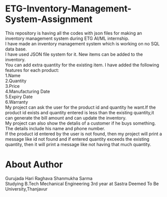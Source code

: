 # ETG-Inventory-Management-System-Assignment
This repository is having all the codes with json files for making an inventory management system during ETG AI/ML internship.       
I have made an inventory management system which is working on no SQL data base.                                
I have used JSON file system for it.
New items can be added to the inventory.                                      
You can add extra quantity for the existing item.
I have added the following features for each product:                            
1.Name                                               
2.Quantity                                              
3.Price                                                    
4.Manufacturing Date                                      
5.Expiry Date                                                   
6.Warranty                                                
My project can ask the user for the product id and quantity he want.If the product id exists and quantity entered is less than the existing quantity,it can generate the
bill amount and can update the inventory.                                             
My project can also show the detalis of a customer if he buys something.                                     
The details include his name and phone number.                                                   
If the product id entered by the user is not found, then my project will print a message like id not found and if entered quantity exceeds the existing quantity, 
then it will print a message like not having that much quantity.
# About Author
Gurujada Hari Raghava Shanmukha Sarma                                     
Studying B.Tech Mechanical Engineering 3rd year at Sastra Deemed To Be University,Thanjavur      
